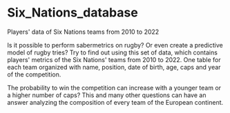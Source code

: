 # Six_Nations_database
Players' data of Six Nations teams from 2010 to 2022

Is it possible to perform sabermetrics on rugby? Or even create a predictive model of rugby tries?
Try to find out using this set of data, which contains players' metrics of the Six Nations' teams from 2010 to 2022. One table for each team organized with name, position, date of birth, age, caps and year of the competition. 

The probability to win the competition can increase with a younger team or a higher number of caps? This and many other questions can have an answer analyzing the composition of every team of the European continent.
